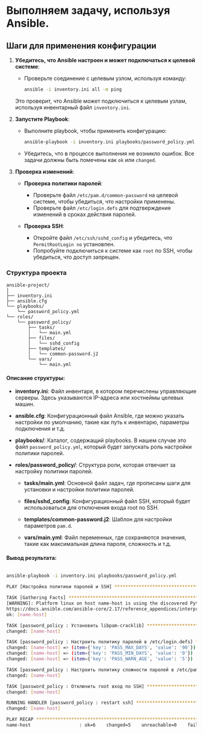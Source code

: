 # Выполняем задачу, используя Ansible.

## Шаги для применения конфигурации

1. **Убедитесь, что Ansible настроен и может подключаться к целевой системе**:
   - Проверьте соединение с целевым узлом, используя команду:

     ```bash
     ansible -i inventory.ini all -m ping
     ```

   Это проверит, что Ansible может подключиться к целевым узлам, используя инвентарный файл `inventory.ini`.

2. **Запустите Playbook**:
   - Выполните playbook, чтобы применить конфигурацию:

     ```bash
     ansible-playbook -i inventory.ini playbooks/password_policy.yml
     ```

   - Убедитесь, что в процессе выполнения не возникло ошибок. Все задачи должны быть помечены как `ok` или `changed`.

3. **Проверка изменений**:
   - **Проверка политики паролей**:
     - Проверьте файл `/etc/pam.d/common-password` на целевой системе, чтобы убедиться, что настройки применены.
     - Проверьте файл `/etc/login.defs` для подтверждения изменений в сроках действия паролей.

   - **Проверка SSH**:
     - Откройте файл `/etc/ssh/sshd_config` и убедитесь, что `PermitRootLogin no` установлен.
     - Попробуйте подключиться к системе как `root` по SSH, чтобы убедиться, что доступ запрещен.

### Структура проекта

```
ansible-project/
│
├── inventory.ini
├── ansible.cfg
└── playbooks/
    └── password_policy.yml
└── roles/
    └── password_policy/
        ├── tasks/
        │   └── main.yml
        ├── files/
        │   └── sshd_config
        ├── templates/
        │   └── common-password.j2
        └── vars/
            └── main.yml
```

#### Описание структуры:

- **inventory.ini**: Файл инвентаря, в котором перечислены управляющие серверы. Здесь указываются IP-адреса или хостнеймы целевых машин.
  
- **ansible.cfg**: Конфигурационный файл Ansible, где можно указать настройки по умолчанию, такие как путь к инвентарю, параметры подключения и т.д.

- **playbooks/**: Каталог, содержащий playbooks. В нашем случае это файл `password_policy.yml`, который будет запускать роль настройки политики паролей.

- **roles/password_policy/**: Структура роли, которая отвечает за настройку политики паролей.

  - **tasks/main.yml**: Основной файл задач, где прописаны шаги для установки и настройки политики паролей.

  - **files/sshd_config**: Конфигурационный файл SSH, который будет использоваться для отключения входа root по SSH.

  - **templates/common-password.j2**: Шаблон для настройки параметров `pam.d`.

  - **vars/main.yml**: Файл переменных, где сохраняются значения, такие как максимальная длина пароля, сложность и т.д.

#### Вывод результата:

``` bash

ansible-playbook -i inventory.ini playbooks/password_policy.yml

PLAY [Настройка политики паролей и SSH] ****************************************************************************************************************************************************************************************

TASK [Gathering Facts] *********************************************************************************************************************************************************************************************************
[WARNING]: Platform linux on host name-host is using the discovered Python interpreter at /usr/bin/python3.8, but future installation of another Python interpreter could change the meaning of that path. See
https://docs.ansible.com/ansible-core/2.17/reference_appendices/interpreter_discovery.html for more information.
ok: [name-host]

TASK [password_policy : Установить libpam-cracklib] ****************************************************************************************************************************************************************************
changed: [name-host]

TASK [password_policy : Настроить политику паролей в /etc/login.defs] **********************************************************************************************************************************************************
changed: [name-host] => (item={'key': 'PASS_MAX_DAYS', 'value': '90'})
changed: [name-host] => (item={'key': 'PASS_MIN_DAYS', 'value': '0'})
changed: [name-host] => (item={'key': 'PASS_WARN_AGE', 'value': '5'})

TASK [password_policy : Настроить политику сложности паролей в /etc/pam.d/common-password] *************************************************************************************************************************************
changed: [name-host]

TASK [password_policy : Отключить root вход по SSH] ****************************************************************************************************************************************************************************
changed: [name-host]

RUNNING HANDLER [password_policy : restart ssh] ********************************************************************************************************************************************************************************
changed: [name-host]

PLAY RECAP *********************************************************************************************************************************************************************************************************************
name-host                  : ok=6    changed=5    unreachable=0    failed=0    skipped=0    rescued=0    ignored=0


```